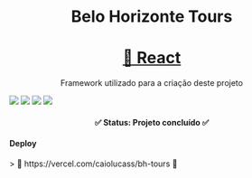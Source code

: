 <h1 align="center">Belo Horizonte Tours</h1>

<h1 align="center">
    <a href="https://pt-br.reactjs.org/">🔗 React</a>
</h1>
<p align="center">Framework utilizado para a criação deste projeto</p>

<img src="https://img.shields.io/github/issues/caiolucass/BhTours"/> <img src="https://img.shields.io/github/forks/caiolucass/BhTours"/> <img src="https://img.shields.io/github/stars/caiolucass/BhTours"/> <img src="	https://img.shields.io/github/license/caiolucass/BhTours"/>

<h4 align="center"> 
	✅  Status: Projeto concluído ✅ 
</h4>

<h4> 
	Deploy  
</h4>
> 🚀 https://vercel.com/caiolucass/bh-tours 🚀 





